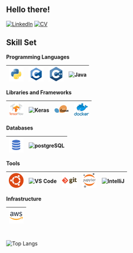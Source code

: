 
## Hello there!
<!-- social media buttons -->
[![LinkedIn][1_icon]][1]&nbsp;[![CV][2_icon]][2]

<!-- links to social media icons -->
[1_icon]: https://img.shields.io/badge/LinkedIn-0077B5?style=for-the-badge-m&logo=linkedin&logoColor=black
[2_icon]: https://img.shields.io/badge/Resumé-4285F4?style=for-the-badge-m&logo=google-drive&logoColor=black
<!-- Please don't remove this: Grab your social icons from https://github.com/carlsednaoui/gitsocial -->

<!-- links to social media accounts -->
[1]: https://www.linkedin.com/in/konstantinos-bakos-7ab082202/
[2]:https://drive.google.com/file/d/1w7IPyRLJc2t59tyoiWs2rpeJxzwx6_x-/view?usp=drive_link

## Skill Set

**Programming Languages**

<img title="Python" alt="Python" width="40px" src="https://raw.githubusercontent.com/github/explore/master/topics/python/python.png">|<img title="C" alt="C" width="40px" src="https://raw.githubusercontent.com/github/explore/master/topics/c/c.png">|<img title="C++" alt="C++" width="40px" src="https://raw.githubusercontent.com/github/explore/master/topics/cpp/cpp.png">|<img title="Java" alt="Java" width="40px" src="https://raw.githubusercontent.com/bablubambal/All_logo_and_pictures/7c0ac2ceb9f9d24992ec393d11fa7337d2f92466/programming%20languages/java.svg">
|--|--|--|--|

**Libraries and Frameworks**

<img title="TensorFlow" alt="TensorFlow" width="40px" src="https://raw.githubusercontent.com/github/explore/master/topics/tensorflow/tensorflow.png">|<img title="Keras" alt="Keras" width="40px" src="https://upload.wikimedia.org/wikipedia/commons/thumb/a/ae/Keras_logo.svg/240px-Keras_logo.svg.png">|<img title="Scikit-Learn" alt="Scikit Learn" width="40px" src="https://raw.githubusercontent.com/github/explore/master/topics/scikit-learn/scikit-learn.png">|<img title="Docker" alt="Docker" width="40px" src="https://raw.githubusercontent.com/github/explore/master/topics/docker/docker.png">
|--|--|--|--|

**Databases**

<img title="SQL" alt="SQL" width="40px" src="https://raw.githubusercontent.com/github/explore/master/topics/sql/sql.png">|<img title="postgreSQL" alt="postgreSQL" width="40px" src="https://raw.githubusercontent.com/bablubambal/All_logo_and_pictures/7c0ac2ceb9f9d24992ec393d11fa7337d2f92466/databases/postgresql.svg">
|--|--|


**Tools**

<img title="Ubuntu" alt="Ubuntu" width="40px" src="https://raw.githubusercontent.com/github/explore/master/topics/ubuntu/ubuntu.png">|<img title="VS Code" alt="VS Code" width="40px" src="https://img.icons8.com/fluent/48/000000/visual-studio-code-2019.png">|<img title="git" alt="git" width="40px" src="https://raw.githubusercontent.com/github/explore/master/topics/git/git.png">|<img title="Jupyter Notebook" alt="Jupyter" width="40px" src="https://raw.githubusercontent.com/github/explore/master/topics/jupyter-notebook/jupyter-notebook.png">|<img title="IntelliJ" alt="IntelliJ" width="40px" src="https://camo.githubusercontent.com/a6a235cd773fa2641204c7fe6eb6dacd9aab2f9e29c88ba577e08d91fe4f204b/68747470733a2f2f75706c6f61642e77696b696d656469612e6f72672f77696b6970656469612f636f6d6d6f6e732f392f39632f496e74656c6c694a5f494445415f49636f6e2e737667">
|--|--|--|--|--|

**Infrastructure**

<img title="AWS" alt="AWS" width="40px" src="https://raw.githubusercontent.com/github/explore/main/topics/aws/aws.png">|
|--|

#
![Top Langs](https://github-readme-stats.vercel.app/api/top-langs/?username=konstantinosbakos&layout=compact&theme=dark&background=2B5463)
